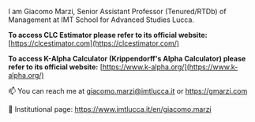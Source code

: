 I am Giacomo Marzi, Senior Assistant Professor (Tenured/RTDb) of Management at IMT School for Advanced Studies Lucca. 

**To access CLC Estimator please refer to its official website:** [https://clcestimator.com](https://clcestimator.com/)

**To access K-Alpha Calculator (Krippendorff's Alpha Calculator) please refer to its official website:** [https://www.k-alpha.org/](https://www.k-alpha.org/)
     

📫 You can reach me at giacomo.marzi@imtlucca.it or https://gmarzi.com

:briefcase: Institutional page: https://www.imtlucca.it/en/giacomo.marzi
